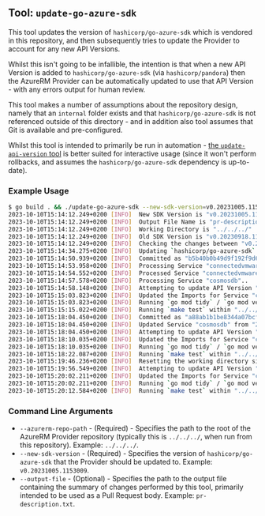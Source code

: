 ## Tool: `update-go-azure-sdk`

This tool updates the version of `hashicorp/go-azure-sdk` which is vendored in this repository, and then subsequently tries to update the Provider to account for any new API Versions.

Whilst this isn't going to be infallible, the intention is that when a new API Version is added to `hashicorp/go-azure-sdk` (via `hashicorp/pandora`) then the AzureRM Provider can be automatically updated to use that API Version - with any errors output for human review.

This tool makes a number of assumptions about the repository design, namely that an `internal` folder exists and that `hashicorp/go-azure-sdk` is not referenced outside of this directory - and in addition also tool assumes that Git is available and pre-configured.

Whilst this tool is intended to primarily be run in automation - [the `update-api-version` tool](../update-api-version) is better suited for interactive usage (since it won't perform rollbacks, and assumes the `hashicorp/go-azure-sdk` dependency is up-to-date).

### Example Usage

```bash
$ go build . && ./update-go-azure-sdk --new-sdk-version=v0.20231005.1153009 --azurerm-repo-path=../../../ --output-file=pr-description.txt
2023-10-10T15:14:12.249+0200 [INFO]  New SDK Version is "v0.20231005.1153009"
2023-10-10T15:14:12.249+0200 [INFO]  Output File Name is "pr-description.txt"
2023-10-10T15:14:12.249+0200 [INFO]  Working Directory is "../../../"
2023-10-10T15:14:12.249+0200 [INFO]  Old SDK Version is "v0.20230918.1115907"
2023-10-10T15:14:12.249+0200 [INFO]  Checking the changes between "v0.20230918.1115907" and "v0.20231005.1153009" of `hashicorp/go-azure-sdk`..
2023-10-10T15:14:34.275+0200 [INFO]  Updating `hashicorp/go-azure-sdk`..
2023-10-10T15:14:50.939+0200 [INFO]  Committed as "b5b40b0b49d9f192f9d65d620ecba98862764e6b"
2023-10-10T15:14:53.958+0200 [INFO]  Processing Service "connectedvmware"..
2023-10-10T15:14:54.552+0200 [INFO]  Processed Service "connectedvmware".
2023-10-10T15:14:57.578+0200 [INFO]  Processing Service "cosmosdb"..
2023-10-10T15:14:58.148+0200 [INFO]  Attempting to update API Version "2022-05-15" to "2023-09-15" for Service "cosmosdb"..
2023-10-10T15:15:03.823+0200 [INFO]  Updated the Imports for Service "cosmosdb" to use API Version "2023-09-15" rather than "2022-05-15"..
2023-10-10T15:15:03.823+0200 [INFO]  Running `go mod tidy` / `go mod vendor`..
2023-10-10T15:15:15.022+0200 [INFO]  Running `make test` within "../../../"..
2023-10-10T15:18:04.450+0200 [INFO]  Committed as "a88ab1b1be8344a07bcf316a62c3ea31a87be507"
2023-10-10T15:18:04.450+0200 [INFO]  Updated Service "cosmosdb" from "2022-05-15" to "2023-09-15"
2023-10-10T15:18:04.450+0200 [INFO]  Attempting to update API Version "2022-11-15" to "2023-09-15" for Service "cosmosdb"..
2023-10-10T15:18:10.035+0200 [INFO]  Updated the Imports for Service "cosmosdb" to use API Version "2023-09-15" rather than "2022-11-15"..
2023-10-10T15:18:10.035+0200 [INFO]  Running `go mod tidy` / `go mod vendor`..
2023-10-10T15:18:22.087+0200 [INFO]  Running `make test` within "../../../"..
2023-10-10T15:19:46.236+0200 [INFO]  Resetting the working directory since `make test` failed..
2023-10-10T15:19:56.549+0200 [INFO]  Attempting to update API Version "2023-04-15" to "2023-09-15" for Service "cosmosdb"..
2023-10-10T15:20:02.211+0200 [INFO]  Updated the Imports for Service "cosmosdb" to use API Version "2023-09-15" rather than "2023-04-15"..
2023-10-10T15:20:02.211+0200 [INFO]  Running `go mod tidy` / `go mod vendor`..
2023-10-10T15:20:12.584+0200 [INFO]  Running `make test` within "../../../"..
```

### Command Line Arguments

* `--azurerm-repo-path` - (Required) - Specifies the path to the root of the AzureRM Provider repository (typically this is `../../../`, when run from this repository). Example: `../../../`.
* `--new-sdk-version` - (Required) - Specifies the version of `hashicorp/go-azure-sdk` that the Provider should be updated to. Example: `v0.20231005.1153009`.
* `--output-file` - (Optional) - Specifies the path to the output file containing the summary of changes performed by this tool, primarily intended to be used as a Pull Request body. Example: `pr-description.txt`.
